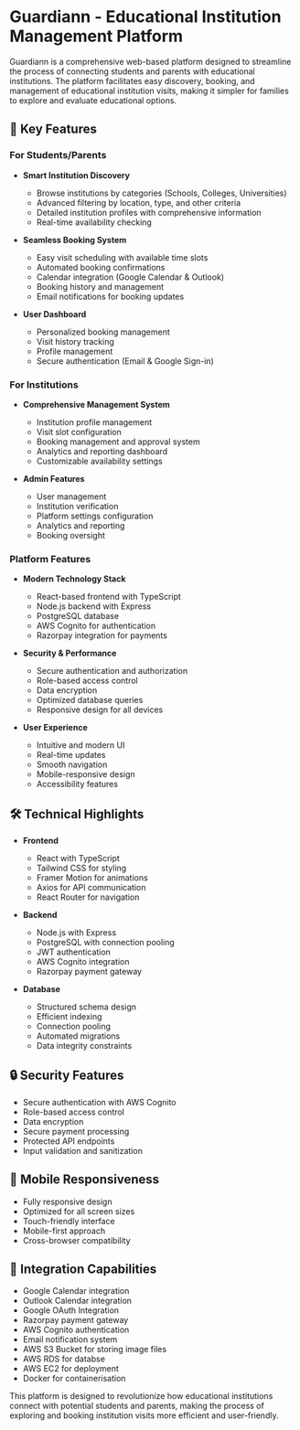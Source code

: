 # Guardiann - Educational Institution Management Platform

Guardiann is a comprehensive web-based platform designed to streamline the process of connecting students and parents with educational institutions. The platform facilitates easy discovery, booking, and management of educational institution visits, making it simpler for families to explore and evaluate educational options.

## 🌟 Key Features

### For Students/Parents
- **Smart Institution Discovery**
  - Browse institutions by categories (Schools, Colleges, Universities)
  - Advanced filtering by location, type, and other criteria
  - Detailed institution profiles with comprehensive information
  - Real-time availability checking

- **Seamless Booking System**
  - Easy visit scheduling with available time slots
  - Automated booking confirmations
  - Calendar integration (Google Calendar & Outlook)
  - Booking history and management
  - Email notifications for booking updates

- **User Dashboard**
  - Personalized booking management
  - Visit history tracking
  - Profile management
  - Secure authentication (Email & Google Sign-in)

### For Institutions
- **Comprehensive Management System**
  - Institution profile management
  - Visit slot configuration
  - Booking management and approval system
  - Analytics and reporting dashboard
  - Customizable availability settings

- **Admin Features**
  - User management
  - Institution verification
  - Platform settings configuration
  - Analytics and reporting
  - Booking oversight

### Platform Features
- **Modern Technology Stack**
  - React-based frontend with TypeScript
  - Node.js backend with Express
  - PostgreSQL database
  - AWS Cognito for authentication
  - Razorpay integration for payments

- **Security & Performance**
  - Secure authentication and authorization
  - Role-based access control
  - Data encryption
  - Optimized database queries
  - Responsive design for all devices

- **User Experience**
  - Intuitive and modern UI
  - Real-time updates
  - Smooth navigation
  - Mobile-responsive design
  - Accessibility features

## 🛠 Technical Highlights

- **Frontend**
  - React with TypeScript
  - Tailwind CSS for styling
  - Framer Motion for animations
  - Axios for API communication
  - React Router for navigation

- **Backend**
  - Node.js with Express
  - PostgreSQL with connection pooling
  - JWT authentication
  - AWS Cognito integration
  - Razorpay payment gateway

- **Database**
  - Structured schema design
  - Efficient indexing
  - Connection pooling
  - Automated migrations
  - Data integrity constraints

## 🔒 Security Features

- Secure authentication with AWS Cognito
- Role-based access control
- Data encryption
- Secure payment processing
- Protected API endpoints
- Input validation and sanitization

## 📱 Mobile Responsiveness

- Fully responsive design
- Optimized for all screen sizes
- Touch-friendly interface
- Mobile-first approach
- Cross-browser compatibility

## 🔄 Integration Capabilities

- Google Calendar integration
- Outlook Calendar integration
- Google OAuth Integration
- Razorpay payment gateway
- AWS Cognito authentication
- Email notification system
- AWS S3 Bucket for storing image files
- AWS RDS for databse
- AWS EC2 for deployment
- Docker for containerisation

This platform is designed to revolutionize how educational institutions connect with potential students and parents, making the process of exploring and booking institution visits more efficient and user-friendly.